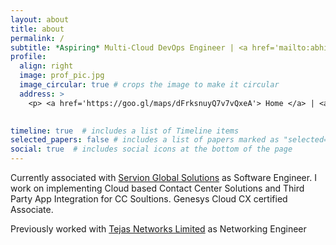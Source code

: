 ```yaml
---
layout: about
title: about
permalink: /
subtitle: *Aspiring* Multi-Cloud DevOps Engineer | <a href='mailto:abhinavbharadwajr@gmail.com'>eMail</a> | <a href='tel:+919500188610'>Personal</a> | <a href='tel:+917200361295'>Work</a>
profile:
  align: right
  image: prof_pic.jpg
  image_circular: true # crops the image to make it circular
  address: >
    <p> <a href='https://goo.gl/maps/dFrksnuyQ7v7vQxeA'> Home </a> | <a href='https://goo.gl/maps/ZQHfgY8U3ipm3pYn9'> Office </a>. </p>
    

timeline: true  # includes a list of Timeline items
selected_papers: false # includes a list of papers marked as "selected={true}"
social: true  # includes social icons at the bottom of the page
---
```


Currently associated with [Servion Global Solutions](https://servion.com/) as Software Engineer. I work on implementing Cloud based Contact Center Solutions and Third Party App Integration for CC Soultions. Genesys Cloud CX certified Associate.

Previously worked with [Tejas Networks Limited](https://www.tejasnetworks.com/) as Networking Engineer
